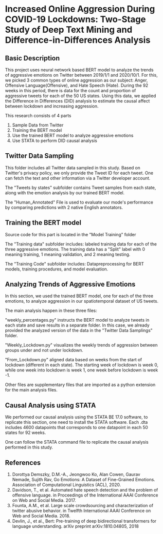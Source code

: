 # Increased Online Aggression During COVID-19 Lockdowns: Two-Stage Study of Deep Text Mining and Difference-in-Differences Analysis

## Basic Description

This project uses neural network based BERT model to analyze the trends of aggressive emotions on Twitter between 2019/1/1 and 2020/10/1. For this, we picked 3 common types of online aggression as our subject: Anger, Offensive Language(Offensive), and Hate Speech (Hate). During the 92 weeks in this period, there is data for the count and proportion of aggressive tweets for each of the 50 US states. Using this data, we applied the Difference in Differences (DID) analysis to estimate the causal affect between lockdown and increasing aggression. 

This research consists of 4 parts
1. Sample Data from Twitter 
2. Training the BERT model
3. Use the trained BERT model to analyze aggressive emotions 
4. Use STATA to perform DID causal analysis 

## Twitter Data Sampling

This folder includes all Twitter data sampled in this study. Based on Twitter's privacy policy, we only provide the Tweet ID for each tweet. One can fetch the text and other information via a Twitter developer account.  

The "Tweets by states" subfolder contains Tweet samples from each state, along with the emotion analysis by our trained BERT model. 

The "Human_Annotated" File is used to evaluate our mode's performance by comparing predictions with 2 native English annotators. 

## Training the BERT model

Source code for this part is located in the "Model Training" folder

The "Training data" subfolder includes: labeled training data for each of the three aggressive emotions. The training data has a "Split" label with 0 meaning training, 1 meaning validation, and 2 meaning testing. 

The "Training Code" subfolder includes: Datapreprocessing for BERT models, training procedures, and model evaluation. 

## Analyzing Trends of Aggressive Emotions

In this section, we used the trained BERT model, one for each of the three emotions, to analyze aggression in our spatiotemporal dataset of US tweets. 

The main analysis happen in these three files:

"weekly_percentages.py" instructs the BERT model to analyze tweets in each state and save results in a separate folder. In this case, we already provided the analyzed version of the data in the "Twitter Data Samplings" folder. 

"Weekly_Lockdown.py" visualizes the weekly trends of aggression between groups under and not under lockdown. 

"From_Lockdown.py" aligned data based on weeks from the start of lockdown (different in each state). The starting week of lockdown is week 0, while one week into lockdown is week 1, one week before lockdown is week -1. 

Other files are supplementary files that are imported as a python extension for the main analysis files. 

## Causal Analysis using STATA

We performed our causal analysis using the STATA BE 17.0 software, to replicate this section, one need to install the STATA software. 
Each .dta includes 4600 datapoints that corresponds to one datapoint in each 50 states for 92 weeks. 

One can follow the STATA command file to replicate the causal analysis performed in this study. 

## References
1. Dorottya Demszky, D.M.-A., Jeongwoo Ko, Alan Cowen, Gaurav Nemade, Sujith Rav, Go Emotions: A Dataset of Fine-Grained Emotions. Association of Computational Linguistics (ACL), 2020.
2. Davidson, T., et al. Automated hate speech detection and the problem of offensive language. in Proceedings of the International AAAI Conference on Web and Social Media. 2017.
3. Founta, A.M., et al. Large scale crowdsourcing and characterization of twitter abusive behavior. in Twelfth International AAAI Conference on Web and Social Media. 2018.
4. Devlin, J., et al., Bert: Pre-training of deep bidirectional transformers for language understanding. arXiv preprint arXiv:1810.04805, 2018







